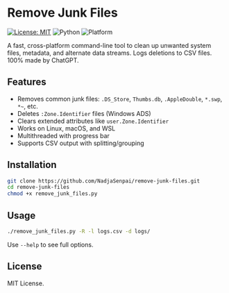 # Remove Junk Files

[![License: MIT](https://img.shields.io/badge/License-MIT-yellow.svg)](LICENSE) ![Python](https://img.shields.io/badge/Python-3.6%2B-blue) ![Platform](https://img.shields.io/badge/Platform-macOS%20%7C%20Linux%20%7C%20WSL-lightgrey)

A fast, cross-platform command-line tool to clean up unwanted system files, metadata, and alternate data streams. Logs deletions to CSV files.  
100% made by ChatGPT.

## Features

- Removes common junk files: `.DS_Store`, `Thumbs.db`, `.AppleDouble`, `*.swp`, `*~`, etc.
- Deletes `:Zone.Identifier` files (Windows ADS)
- Clears extended attributes like `user.Zone.Identifier`
- Works on Linux, macOS, and WSL
- Multithreaded with progress bar
- Supports CSV output with splitting/grouping

## Installation

```bash
git clone https://github.com/NadjaSenpai/remove-junk-files.git
cd remove-junk-files
chmod +x remove_junk_files.py
```

## Usage

```bash
./remove_junk_files.py -R -l logs.csv -d logs/
```

Use `--help` to see full options.

## License

MIT License.
